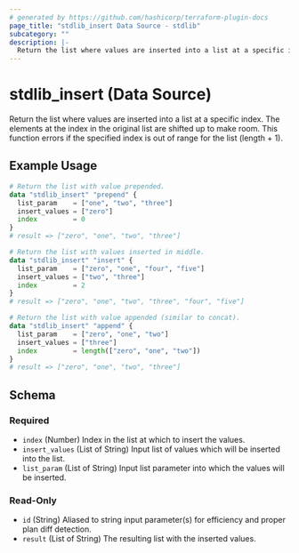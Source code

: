 ```yaml
---
# generated by https://github.com/hashicorp/terraform-plugin-docs
page_title: "stdlib_insert Data Source - stdlib"
subcategory: ""
description: |-
  Return the list where values are inserted into a list at a specific index. The elements at the index in the original list are shifted up to make room. This function errors if the specified index is out of range for the list (length + 1).
---
```


# stdlib_insert (Data Source)

Return the list where values are inserted into a list at a specific index. The elements at the index in the original list are shifted up to make room. This function errors if the specified index is out of range for the list (length + 1).

## Example Usage

```terraform
# Return the list with value prepended.
data "stdlib_insert" "prepend" {
  list_param    = ["one", "two", "three"]
  insert_values = ["zero"]
  index         = 0
}
# result => ["zero", "one", "two", "three"]

# Return the list with values inserted in middle.
data "stdlib_insert" "insert" {
  list_param    = ["zero", "one", "four", "five"]
  insert_values = ["two", "three"]
  index         = 2
}
# result => ["zero", "one", "two", "three", "four", "five"]

# Return the list with value appended (similar to concat).
data "stdlib_insert" "append" {
  list_param    = ["zero", "one", "two"]
  insert_values = ["three"]
  index         = length(["zero", "one", "two"])
}
# result => ["zero", "one", "two", "three"]
```

<!-- schema generated by tfplugindocs -->
## Schema

### Required

- `index` (Number) Index in the list at which to insert the values.
- `insert_values` (List of String) Input list of values which will be inserted into the list.
- `list_param` (List of String) Input list parameter into which the values will be inserted.

### Read-Only

- `id` (String) Aliased to string input parameter(s) for efficiency and proper plan diff detection.
- `result` (List of String) The resulting list with the inserted values.
